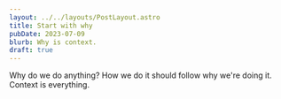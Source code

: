 ```yaml
---
layout: ../../layouts/PostLayout.astro
title: Start with why
pubDate: 2023-07-09
blurb: Why is context.
draft: true
---
```


Why do we do anything? How we do it should follow why we're doing it. Context is everything.